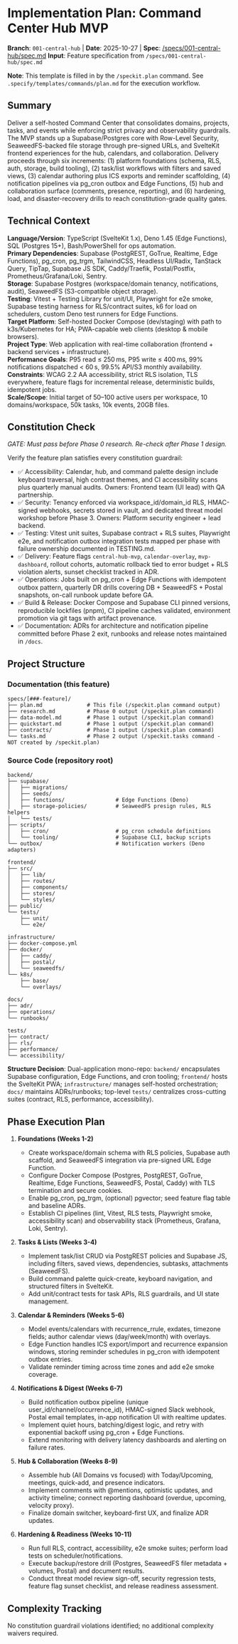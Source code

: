 # Implementation Plan: Command Center Hub MVP

**Branch**: `001-central-hub` | **Date**: 2025-10-27 | **Spec**: [/specs/001-central-hub/spec.md](spec.md)
**Input**: Feature specification from `/specs/001-central-hub/spec.md`

**Note**: This template is filled in by the `/speckit.plan` command. See `.specify/templates/commands/plan.md` for the execution workflow.

## Summary

Deliver a self-hosted Command Center that consolidates domains, projects, tasks, and events while enforcing strict privacy and observability guardrails. The MVP stands up a Supabase/Postgres core with Row-Level Security, SeaweedFS-backed file storage through pre-signed URLs, and SvelteKit frontend experiences for the hub, calendars, and collaboration. Delivery proceeds through six increments: (1) platform foundations (schema, RLS, auth, storage, build tooling), (2) task/list workflows with filters and saved views, (3) calendar authoring plus ICS exports and reminder scaffolding, (4) notification pipelines via pg_cron outbox and Edge Functions, (5) hub and collaboration surface (comments, presence, reporting), and (6) hardening, load, and disaster-recovery drills to reach constitution-grade quality gates.

## Technical Context

<!--
  ACTION REQUIRED: Replace the content in this section with the technical details
  for the project. The structure here is presented in advisory capacity to guide
  the iteration process.
-->

**Language/Version**: TypeScript (SvelteKit 1.x), Deno 1.45 (Edge Functions), SQL (Postgres 15+), Bash/PowerShell for ops automation.  
**Primary Dependencies**: Supabase (PostgREST, GoTrue, Realtime, Edge Functions), pg_cron, pg_trgm, TailwindCSS, Headless UI/Radix, TanStack Query, TipTap, Supabase JS SDK, Caddy/Traefik, Postal/Postfix, Prometheus/Grafana/Loki, Sentry.  
**Storage**: Supabase Postgres (workspace/domain tenancy, notifications, audit), SeaweedFS (S3-compatible object storage).  
**Testing**: Vitest + Testing Library for unit/UI, Playwright for e2e smoke, Supabase testing harness for RLS/contract suites, k6 for load on schedulers, custom Deno test runners for Edge Functions.  
**Target Platform**: Self-hosted Docker Compose (dev/staging) with path to k3s/Kubernetes for HA; PWA-capable web clients (desktop & mobile browsers).  
**Project Type**: Web application with real-time collaboration (frontend + backend services + infrastructure).  
**Performance Goals**: P95 read ≤ 250 ms, P95 write ≤ 400 ms, 99% notifications dispatched < 60 s, 99.5% API/S3 monthly availability.  
**Constraints**: WCAG 2.2 AA accessibility, strict RLS isolation, TLS everywhere, feature flags for incremental release, deterministic builds, idempotent jobs.  
**Scale/Scope**: Initial target of 50–100 active users per workspace, 10 domains/workspace, 50k tasks, 10k events, 20GB files.

## Constitution Check

*GATE: Must pass before Phase 0 research. Re-check after Phase 1 design.*

Verify the feature plan satisfies every constitution guardrail:

- ✅ Accessibility: Calendar, hub, and command palette design include keyboard traversal, high contrast themes, and CI accessibility scans plus quarterly manual audits. Owners: Frontend team (UI lead) with QA partnership.
- ✅ Security: Tenancy enforced via workspace_id/domain_id RLS, HMAC-signed webhooks, secrets stored in vault, and dedicated threat model workshop before Phase 3. Owners: Platform security engineer + lead backend.
- ✅ Testing: Vitest unit suites, Supabase contract + RLS suites, Playwright e2e, and notification outbox integration tests mapped per phase with failure ownership documented in TESTING.md.
- ✅ Delivery: Feature flags `central-hub-mvp`, `calendar-overlay`, `mvp-dashboard`, rollout cohorts, automatic rollback tied to error budget + RLS violation alerts, sunset checklist tracked in ADR.
- ✅ Operations: Jobs built on pg_cron + Edge Functions with idempotent outbox pattern, quarterly DR drills covering DB + SeaweedFS + Postal snapshots, on-call runbook update before GA.
- ✅ Build & Release: Docker Compose and Supabase CLI pinned versions, reproducible lockfiles (pnpm), CI pipeline caches validated, environment promotion via git tags with artifact provenance.
- ✅ Documentation: ADRs for architecture and notification pipeline committed before Phase 2 exit, runbooks and release notes maintained in `/docs`.

## Project Structure

### Documentation (this feature)

```text
specs/[###-feature]/
├── plan.md              # This file (/speckit.plan command output)
├── research.md          # Phase 0 output (/speckit.plan command)
├── data-model.md        # Phase 1 output (/speckit.plan command)
├── quickstart.md        # Phase 1 output (/speckit.plan command)
├── contracts/           # Phase 1 output (/speckit.plan command)
└── tasks.md             # Phase 2 output (/speckit.tasks command - NOT created by /speckit.plan)
```

### Source Code (repository root)
<!--
  ACTION REQUIRED: Replace the placeholder tree below with the concrete layout
  for this feature. Delete unused options and expand the chosen structure with
  real paths (e.g., apps/admin, packages/something). The delivered plan must
  not include Option labels.
-->

```text
backend/
├── supabase/
│   ├── migrations/
│   ├── seeds/
│   ├── functions/                # Edge Functions (Deno)
│   ├── storage-policies/         # SeaweedFS presign rules, RLS helpers
│   └── tests/
├── scripts/
│   ├── cron/                     # pg_cron schedule definitions
│   └── tooling/                  # Supabase CLI, backup scripts
└── outbox/                       # Notification workers (Deno adapters)

frontend/
├── src/
│   ├── lib/
│   ├── routes/
│   ├── components/
│   ├── stores/
│   └── styles/
├── public/
└── tests/
    ├── unit/
    └── e2e/

infrastructure/
├── docker-compose.yml
├── docker/
│   ├── caddy/
│   ├── postal/
│   └── seaweedfs/
└── k8s/
    ├── base/
    └── overlays/

docs/
├── adr/
├── operations/
└── runbooks/

tests/
├── contract/
├── rls/
├── performance/
└── accessibility/
```

**Structure Decision**: Dual-application mono-repo: `backend/` encapsulates Supabase configuration, Edge Functions, and cron tooling; `frontend/` hosts the SvelteKit PWA; `infrastructure/` manages self-hosted orchestration; `docs/` maintains ADRs/runbooks; top-level `tests/` centralizes cross-cutting suites (contract, RLS, performance, accessibility).

## Phase Execution Plan

1. **Foundations (Weeks 1-2)**
   - Create workspace/domain schema with RLS policies, Supabase auth scaffold, and SeaweedFS integration via pre-signed URL Edge Function.
   - Configure Docker Compose (Postgres, PostgREST, GoTrue, Realtime, Edge Functions, SeaweedFS, Postal, Caddy) with TLS termination and secure cookies.
   - Enable pg_cron, pg_trgm, (optional) pgvector; seed feature flag table and baseline ADRs.
   - Establish CI pipelines (lint, Vitest, RLS tests, Playwright smoke, accessibility scan) and observability stack (Prometheus, Grafana, Loki, Sentry).

2. **Tasks & Lists (Weeks 3-4)**
   - Implement task/list CRUD via PostgREST policies and Supabase JS, including filters, saved views, dependencies, subtasks, attachments (SeaweedFS).
   - Build command palette quick-create, keyboard navigation, and structured filters in SvelteKit.
   - Add unit/contract tests for task APIs, RLS guardrails, and UI state management.

3. **Calendar & Reminders (Weeks 5-6)**
   - Model events/calendars with recurrence_rrule, exdates, timezone fields; author calendar views (day/week/month) with overlays.
   - Edge Function handles ICS export/import and recurrence expansion windows, storing reminder schedules in pg_cron with idempotent outbox entries.
   - Validate reminder timing across time zones and add e2e smoke coverage.

4. **Notifications & Digest (Weeks 6-7)**
   - Build notification outbox pipeline (unique user_id/channel/occurrence_id), HMAC-signed Slack webhook, Postal email templates, in-app notification UI with realtime updates.
   - Implement quiet hours, batching/digest logic, and retry with exponential backoff using pg_cron + Edge Functions.
   - Extend monitoring with delivery latency dashboards and alerting on failure rates.

5. **Hub & Collaboration (Weeks 8-9)**
   - Assemble hub (All Domains vs focused) with Today/Upcoming, meetings, quick-add, and presence indicators.
   - Implement comments with @mentions, optimistic updates, and activity timeline; connect reporting dashboard (overdue, upcoming, velocity proxy).
   - Finalize domain switcher, keyboard-first UX, and finalize ADR updates.

6. **Hardening & Readiness (Weeks 10-11)**
   - Run full RLS, contract, accessibility, e2e smoke suites; perform load tests on scheduler/notifications.
   - Execute backup/restore drill (Postgres, SeaweedFS filer metadata + volumes, Postal) and document results.
   - Conduct threat model review sign-off, security regression tests, feature flag sunset checklist, and release readiness assessment.

## Complexity Tracking

No constitution guardrail violations identified; no additional complexity waivers required.
